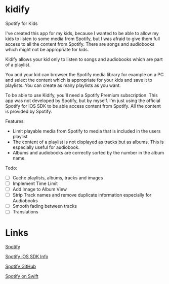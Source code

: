 # kidify
Spotify for Kids

I've created this app for my kids, because I wanted to be able to allow my kids to listen to some media from Spotify, but I was afraid to give them full access to all the content from Spotify. There are songs and audiobooks which might not be appropriate for kids.

Kidify allows your kid only to listen to songs and audiobooks which are part of a playlist.

You and your kid can browser the Spotify media library for example on a PC and select the content which is appropriate for your kids and save it to playlists. You can create as many playlists as you want. 

To be able to use Kidify, you'll need a Spotify Premium subscription. This app was not developed by Spotify, but by myself. I'm just using the official Spotify for iOS SDK to be able access content from Spotify. All the content is provided by Spotify.

Features:
- Limit playable media from Spotify to media that is included in the users playlist
- The content of a playlist is not displayed as tracks but as albums. This is especially useful for audiobook.
- Albums and audiobooks are correctly sorted by the number in the album name.

Todo:
- [ ] Cache playlists, albums, tracks and images
- [ ] Implement Time Limit
- [ ] Add Image to Album View
- [ ] Strip Track names and remove duplicate information especially for Audiobooks
- [ ] Smooth fading between tracks
- [ ] Translations

# Links

[Spotify](https://www.spotify.com/)

[Spotify iOS SDK Info](https://developer.spotify.com/technologies/spotify-ios-sdk/)

[Spotify GitHub](https://github.com/spotify/ios-sdk)

[Spotify on Swift](https://github.com/Sethmr/SpotifyInSwift)

